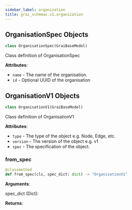 ```yaml
---
sidebar_label: organization
title: grai_schemas.v1.organization
---
```


## OrganisationSpec Objects

```python
class OrganisationSpec(GraiBaseModel)
```

Class definition of OrganisationSpec

**Attributes**:

- `name` - The name of the organisation.
- `id` - Optional UUID of the organisation

## OrganisationV1 Objects

```python
class OrganisationV1(GraiBaseModel)
```

Class definition of OrganisationV1

**Attributes**:

- `type` - The type of the object e.g. Node, Edge, etc.
- `version` - The version of the object e.g. v1
- `spec` - The specification of the object.

### from\_spec

```python
@classmethod
def from_spec(cls, spec_dict: dict) -> "OrganisationV1"
```

**Arguments**:

  spec_dict (Dict):


**Returns**:
